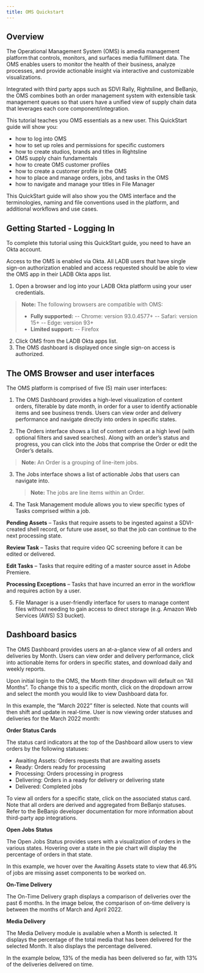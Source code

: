 ```yaml
---
title: OMS Quickstart
---
```


## Overview

The Operational Management System (OMS) is amedia management platform that controls, monitors, and surfaces media fulfillment data. The OMS enables users to monitor the health of their business, analyze processes, and provide actionable insight via interactive and customizable visualizations.

Integrated with third party apps such as  SDVI Rally, Rightsline, and BeBanjo, the OMS combines both an order management system with extensible task management queues so that users have a unified view of supply chain data that leverages each core component/integration.

This tutorial teaches you OMS essentials as a new user. This QuickStart guide will show you:

-   how to log into OMS
-   how to set up roles and permissions for specific customers
-   how to create studios, brands and titles in Rightsline
-   OMS supply chain fundamentals
-   how to create OMS customer profiles
-   how to create a customer profile in the OMS
-   how to place and manage orders, jobs, and tasks in the OMS
-   how to navigate and manage your titles in File Manager
    
This QuickStart guide will also show you the OMS interface and the terminologies, naming and file conventions used in the platform, and additional workflows and use cases.

## Getting Started - Logging In

To complete this tutorial using this QuickStart guide, you need to have an Okta account.

Access to the OMS is enabled via Okta. All LADB users that have single sign-on authorization enabled and access requested should be able to view the OMS app in their LADB Okta apps list.

1.  Open a browser and log into your LADB Okta platform using your user credentials.
> **Note:** The following browsers are compatible with OMS:
>- **Fully supported:**
>--   Chrome: version 93.0.4577+
>--   Safari: version 15+
>--   Edge: version 93+
>- **Limited support:**
>-- Firefox

2.  Click OMS from the LADB Okta apps list.
3.  The OMS dashboard is displayed once single sign-on access is authorized.

## The OMS Browser and user interfaces

The OMS platform is comprised of five (5) main user interfaces:  

1.  The OMS Dashboard provides a high-level visualization of content orders, filterable by date month, in order for a user to identify actionable items and see business trends. Users can view order and delivery performance and navigate directly into orders in specific states.

2.  The Orders interface shows a list of content orders at a high level (with optional filters and saved searches). Along with an order’s status and progress, you can click into the Jobs that comprise the Order or edit the Order’s details.
    
> **Note:** An Order is a grouping of line-item jobs.

3.  The Jobs interface shows a list of actionable Jobs that users can navigate into.  
      
    > **Note:** The jobs are line items within an Order.

4. The Task Management module allows you to view specific types of Tasks comprised within a job.
    
**Pending Assets** – Tasks that require assets to be ingested against a SDVI-created shell record, or future use asset, so that the job can continue to the next processing state.

**Review Task** – Tasks that require video QC screening before it can be edited or delivered.

**Edit Tasks** – Tasks that require editing of a master source asset in Adobe Premiere. 
    
**Processing Exceptions** – Tasks that have incurred an error in the workflow and requires action by a user. 

5. File Manager is a user-friendly interface for users to manage content files without needing to gain access to direct storage (e.g. Amazon Web Services (AWS) S3 bucket). 

## Dashboard basics

The OMS Dashboard provides users an at-a-glance view of all orders and deliveries by Month. Users can view order and delivery performance, click into actionable items for orders in specific states, and download daily and weekly reports. 

Upon initial login to the OMS, the Month filter dropdown will default on “All Months”. To change this to a specific month, click on the dropdown arrow and select the month you would like to view Dashboard data for. 

In this example, the “March 2022” filter is selected. Note that counts will then shift and update in real-time. User is now viewing order statuses and deliveries for the March 2022 month: 

**Order Status Cards** 

The status card indicators at the top of the Dashboard allow users to view orders by the following statuses: 

* Awaiting Assets: Orders requests that are awaiting assets 
* Ready: Orders ready for processing 
* Processing: Orders processing in progress 
* Delivering: Orders in a ready for delivery or delivering state 
* Delivered: Completed jobs 

To view all orders for a specific state, click on the associated status card. Note that all orders are derived and aggregated from BeBanjo statuses. Refer to the BeBanjo developer documentation for more information about third-party app integrations. 

**Open Jobs Status** 

The Open Jobs Status provides users with a visualization of orders in the various states. Hovering over a state in the pie chart will display the percentage of orders in that state.  

In this example, we hover over the Awaiting Assets state to view that 46.9% of jobs are missing asset components to be worked on. 

**On-Time Delivery** 

The On-Time Delivery graph displays a comparison of deliveries over the past 6 months. In the image below, the comparison of on-time delivery is between the months of March and April 2022. 

**Media Delivery** 

The Media Delivery module is available when a Month is selected. It displays the percentage of the total media that has been delivered for the selected Month. It also displays the percentage delivered. 

In the example below, 13% of the media has been delivered so far, with 13% of the deliveries delivered on time.
